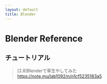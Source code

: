 ```yaml
---
layout: default
title: Blender
---
```


# Blender Reference

## チュートリアル

> [2.8]Blenderで草生やしてみた 
https://note.mu/lab1092/n/n1cf5235183a5

